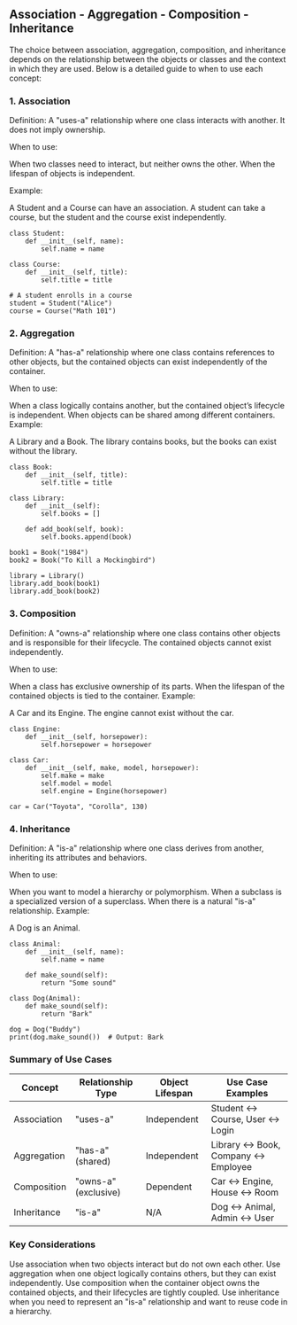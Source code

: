 ## Association - Aggregation - Composition - Inheritance
The choice between association, aggregation, composition, and inheritance depends on the relationship between the objects or classes and the context in which they are used. Below is a detailed guide to when to use each concept:


### 1. Association
Definition: A "uses-a" relationship where one class interacts with another. It does not imply ownership.

When to use:

When two classes need to interact, but neither owns the other.
When the lifespan of objects is independent.

Example:

A Student and a Course can have an association. A student can take a course, but the student and the course exist independently.

```
class Student:
    def __init__(self, name):
        self.name = name

class Course:
    def __init__(self, title):
        self.title = title

# A student enrolls in a course
student = Student("Alice")
course = Course("Math 101")

```
### 2. Aggregation
Definition: A "has-a" relationship where one class contains references to other objects, but the contained objects can exist independently of the container.

When to use:

When a class logically contains another, but the contained object’s lifecycle is independent.
When objects can be shared among different containers.
Example:

A Library and a Book. The library contains books, but the books can exist without the library.

```
class Book:
    def __init__(self, title):
        self.title = title

class Library:
    def __init__(self):
        self.books = []

    def add_book(self, book):
        self.books.append(book)

book1 = Book("1984")
book2 = Book("To Kill a Mockingbird")

library = Library()
library.add_book(book1)
library.add_book(book2)
```
### 3. Composition
Definition: A "owns-a" relationship where one class contains other objects and is responsible for their lifecycle. The contained objects cannot exist independently.

When to use:

When a class has exclusive ownership of its parts.
When the lifespan of the contained objects is tied to the container.
Example:

A Car and its Engine. The engine cannot exist without the car.
```
class Engine:
    def __init__(self, horsepower):
        self.horsepower = horsepower

class Car:
    def __init__(self, make, model, horsepower):
        self.make = make
        self.model = model
        self.engine = Engine(horsepower)

car = Car("Toyota", "Corolla", 130)
```
### 4. Inheritance
Definition: A "is-a" relationship where one class derives from another, inheriting its attributes and behaviors.

When to use:

When you want to model a hierarchy or polymorphism.
When a subclass is a specialized version of a superclass.
When there is a natural "is-a" relationship.
Example:

A Dog is an Animal.
```
class Animal:
    def __init__(self, name):
        self.name = name

    def make_sound(self):
        return "Some sound"

class Dog(Animal):
    def make_sound(self):
        return "Bark"

dog = Dog("Buddy")
print(dog.make_sound())  # Output: Bark
```
### Summary of Use Cases
Concept     |	Relationship Type |	Object Lifespan	| Use Case Examples |
----------- |  ------------------ | --------------- | ---------------   |
Association |	"uses-a"          |	Independent     |Student ↔ Course, User ↔ Login |
Aggregation	| "has-a" (shared)    |	Independent     |	Library ↔ Book, Company ↔ Employee |
Composition |"owns-a" (exclusive) |	Dependent       |	Car ↔ Engine, House ↔ Room |
Inheritance |"is-a"               |	N/A	            |Dog ↔ Animal, Admin ↔ User|


### Key Considerations
Use association when two objects interact but do not own each other.
Use aggregation when one object logically contains others, but they can exist independently.
Use composition when the container object owns the contained objects, and their lifecycles are tightly coupled.
Use inheritance when you need to represent an "is-a" relationship and want to reuse code in a hierarchy.
